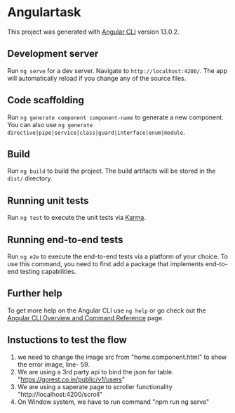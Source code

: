 # Angulartask

This project was generated with [Angular CLI](https://github.com/angular/angular-cli) version 13.0.2.

## Development server

Run `ng serve` for a dev server. Navigate to `http://localhost:4200/`. The app will automatically reload if you change any of the source files.

## Code scaffolding

Run `ng generate component component-name` to generate a new component. You can also use `ng generate directive|pipe|service|class|guard|interface|enum|module`.

## Build

Run `ng build` to build the project. The build artifacts will be stored in the `dist/` directory.

## Running unit tests

Run `ng test` to execute the unit tests via [Karma](https://karma-runner.github.io).

## Running end-to-end tests

Run `ng e2e` to execute the end-to-end tests via a platform of your choice. To use this command, you need to first add a package that implements end-to-end testing capabilities.

## Further help

To get more help on the Angular CLI use `ng help` or go check out the [Angular CLI Overview and Command Reference](https://angular.io/cli) page.

## Instuctions to test the flow
1. we need to change the image src from "home.component.html"  to show the error image,   line- 59.
2. We are using a 3rd party api to bind the json for table.  "https://gorest.co.in/public/v1/users"
3. We are using a saperate page to scroller functionality  "http://localhost:4200/scroll"
4.  On Window system, we have to run command  "npm run ng serve"
